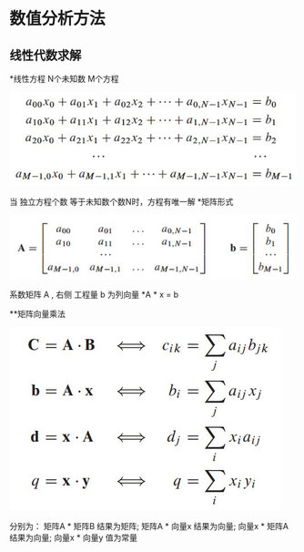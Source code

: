 
# 数值分析方法 

## 线性代数求解
*线性方程 N个未知数 M个方程

![](picture/0.1.jpg)

当 独立方程个数 等于未知数个数N时，方程有唯一解
*矩阵形式

![](picture/0.2.jpg)

系数矩阵 A , 右侧 工程量 b 为列向量
*A * x = b

**矩阵向量乘法

![](picture/0.3.jpg)

分别为：
矩阵A * 矩阵B 结果为矩阵; 
矩阵A * 向量x 结果为向量; 
向量x * 矩阵A 结果为向量; 
向量x * 向量y 值为常量

